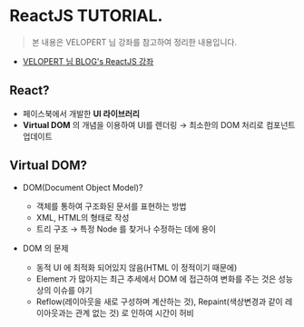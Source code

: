 # ReactJS TUTORIAL.

> 본 내용은 VELOPERT 님 강좌를 참고하여 정리한 내용입니다.
- [VELOPERT 님 BLOG's ReactJS 강좌](https://velopert.com/reactjs-tutorials)

## React?
- 페이스북에서 개발한 **UI 라이브러리**
- **Virtual DOM** 의 개념을 이용하여 UI를 렌더링 → 최소한의 DOM 처리로 컴포넌트 업데이트

## Virtual DOM?
- DOM(Document Object Model)?
  - 객체를 통하여 구조화된 문서를 표현하는 방법
  - XML, HTML의 형태로 작성
  - 트리 구조 → 특정 Node 를 찾거나 수정하는 데에 용이

- DOM 의 문제
  - 동적 UI 에 최적화 되어있지 않음(HTML 이 정적이기 때문에)
  - Element 가 많아지는 최근 추세에서 DOM 에 접근하여 변화를 주는 것은 성능상의 이슈를 야기
  - Reflow(레이아웃을 새로 구성하며 계산하는 것), Repaint(색상변경과 같이 레이아웃과는 관계 없는 것) 로 인하여 시간이 허비
